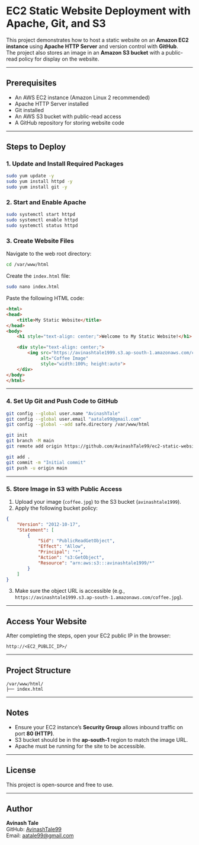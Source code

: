 # EC2 Static Website Deployment with Apache, Git, and S3

This project demonstrates how to host a static website on an **Amazon EC2 instance** using **Apache HTTP Server** and version control with **GitHub**.  
The project also stores an image in an **Amazon S3 bucket** with a public-read policy for display on the website.

---

## Prerequisites

- An AWS EC2 instance (Amazon Linux 2 recommended)
- Apache HTTP Server installed
- Git installed
- An AWS S3 bucket with public-read access
- A GitHub repository for storing website code

---

## Steps to Deploy

### 1. Update and Install Required Packages
```bash
sudo yum update -y
sudo yum install httpd -y
sudo yum install git -y
```

### 2. Start and Enable Apache
```bash
sudo systemctl start httpd
sudo systemctl enable httpd
sudo systemctl status httpd
```

### 3. Create Website Files
Navigate to the web root directory:
```bash
cd /var/www/html
```
Create the `index.html` file:
```bash
sudo nano index.html
```

Paste the following HTML code:
```html
<html>
<head>
    <title>My Static Website</title>
</head>
<body>
    <h1 style="text-align: center;">Welcome to My Static Website!</h1>

    <div style="text-align: center;">
        <img src="https://avinashtale1999.s3.ap-south-1.amazonaws.com/coffee.jpg" 
             alt="Coffee Image"
             style="width:100%; height:auto">
    </div>
</body>
</html>
```

---

### 4. Set Up Git and Push Code to GitHub
```bash
git config --global user.name "AvinashTale"
git config --global user.email "aatale99@gmail.com"
git config --global --add safe.directory /var/www/html

git init
git branch -M main
git remote add origin https://github.com/AvinashTale99/ec2-static-website.git

git add .
git commit -m "Initial commit"
git push -u origin main
```

---

### 5. Store Image in S3 with Public Access
1. Upload your image (`coffee.jpg`) to the S3 bucket (`avinashtale1999`).
2. Apply the following bucket policy:
```json
{
    "Version": "2012-10-17",
    "Statement": [
        {
            "Sid": "PublicReadGetObject",
            "Effect": "Allow",
            "Principal": "*",
            "Action": "s3:GetObject",
            "Resource": "arn:aws:s3:::avinashtale1999/*"
        }
    ]
}
```
3. Make sure the object URL is accessible (e.g.,  
`https://avinashtale1999.s3.ap-south-1.amazonaws.com/coffee.jpg`).

---

## Access Your Website
After completing the steps, open your EC2 public IP in the browser:
```
http://<EC2_PUBLIC_IP>/
```

---

## Project Structure
```
/var/www/html/
├── index.html
```

---

## Notes
- Ensure your EC2 instance’s **Security Group** allows inbound traffic on port **80 (HTTP)**.
- S3 bucket should be in the **ap-south-1** region to match the image URL.
- Apache must be running for the site to be accessible.

---

## License
This project is open-source and free to use.


---

## Author
**Avinash Tale**  
GitHub: [AvinashTale99](https://github.com/AvinashTale99)  
Email: aatale99@gmail.com
